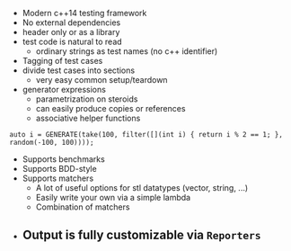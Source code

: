 - Modern c++14 testing framework
- No external dependencies
- header only or as a library
- test code is natural to read
	- ordinary strings as test names (no c++ identifier)
- Tagging of test cases
- divide test cases into sections 
	- very easy common setup/teardown
- generator expressions
	- parametrization on steroids
	- can easily produce copies or references
	- associative helper functions
```
auto i = GENERATE(take(100, filter([](int i) { return i % 2 == 1; }, random(-100, 100))));
```
- Supports benchmarks
- Supports BDD-style
- Supports matchers
	- A lot of useful options for stl datatypes (vector, string, ...)
	- Easily write your own via a simple lambda
	- Combination of matchers
- Output is fully customizable via `Reporters`
	- 